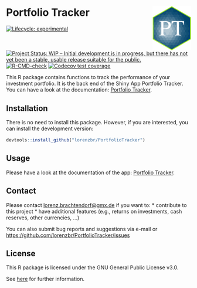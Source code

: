 
# Portfolio Tracker <a href=''><img src='man/figures/hex-PT.png' align="right" height="120" /></a>

<!-- badges: start -->

[![Lifecycle:
experimental](https://img.shields.io/badge/lifecycle-experimental-orange.svg)](https://lifecycle.r-lib.org/articles/stages.html#experimental)
[![Project Status: WIP – Initial development is in progress, but there
has not yet been a stable, usable release suitable for the
public.](https://www.repostatus.org/badges/latest/wip.svg)](https://www.repostatus.org/#wip)
[![R-CMD-check](https://github.com/lorenzbr/PortfolioTracker/workflows/R-CMD-check/badge.svg)](https://github.com/lorenzbr/PortfolioTracker/actions)
[![Codecov test
coverage](https://codecov.io/gh/lorenzbr/PortfolioTracker/branch/main/graph/badge.svg)](https://codecov.io/gh/lorenzbr/PortfolioTracker?branch=main)
<!-- badges: end -->

This R package contains functions to track the performance of your
investment portfolio. It is the back end of the Shiny App Portfolio
Tracker. You can have a look at the documentation: [Portfolio
Tracker](https://github.com/lorenzbr/PortfolioTrackerDocs).

## Installation

There is no need to install this package. However, if you are
interested, you can install the development version:

``` r
devtools::install_github("lorenzbr/PortfolioTracker")
```

## Usage

Please have a look at the documentation of the app: [Portfolio
Tracker](https://github.com/lorenzbr/PortfolioTrackerDocs).

## Contact

Please contact <lorenz.brachtendorf@gmx.de> if you want to: \*
contribute to this project \* have additional features (e.g., returns on
investments, cash reserves, other currencies, …)

You can also submit bug reports and suggestions via e-mail or
<https://github.com/lorenzbr/PortfolioTracker/issues>

## License

This R package is licensed under the GNU General Public License v3.0.

See
[here](https://github.com/lorenzbr/PortfolioTracker/blob/main/LICENSE)
for further information.
